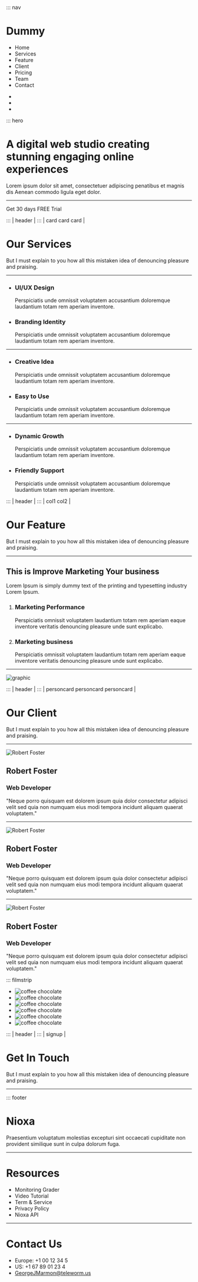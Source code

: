 ::: nav

# Dummy

- Home
- Services
- Feature
- Client
- Pricing
- Team
- Contact

<!-- -->

- <fb user="asdf"></fb>
- <twitter user="asdf"></twitter>
- <instagram user="asdf"></instagram>

::: hero

# A digital web studio creating stunning engaging online experiences

Lorem ipsum dolor sit amet, consectetuer adipiscing penatibus et magnis dis Aenean commodo ligula eget dolor.

---

<signup fields="first,last,email">Get 30 days FREE Trial</signup>

::: | header |
::: | card card card |

# Our Services

But I must explain to you how all this mistaken idea of denouncing pleasure and praising.

---

- ### UI/UX Design

  Perspiciatis unde omnissit voluptatem accusantium doloremque laudantium totam rem aperiam inventore.

- ### Branding Identity

  Perspiciatis unde omnissit voluptatem accusantium doloremque laudantium totam rem aperiam inventore.

---

- ### Creative Idea

  Perspiciatis unde omnissit voluptatem accusantium doloremque laudantium totam rem aperiam inventore.

- ### Easy to Use

  Perspiciatis unde omnissit voluptatem accusantium doloremque laudantium totam rem aperiam inventore.

---

- ### Dynamic Growth

  Perspiciatis unde omnissit voluptatem accusantium doloremque laudantium totam rem aperiam inventore.

- ### Friendly Support

  Perspiciatis unde omnissit voluptatem accusantium doloremque laudantium totam rem aperiam inventore.

::: | header |
::: | col1 col2 |

# Our Feature

But I must explain to you how all this mistaken idea of denouncing pleasure and praising.

---

## This is Improve Marketing Your business

Lorem Ipsum is simply dummy text of the printing and typesetting industry Lorem Ipsum.

1. ### Marketing Performance

   Perspiciatis omnissit voluptatem laudantium totam rem aperiam eaque inventore veritatis denouncing pleasure unde sunt explicabo.

2. ### Marketing business

   Perspiciatis omnissit voluptatem laudantium totam rem aperiam eaque inventore veritatis denouncing pleasure unde sunt explicabo.

---

![graphic](https://nioxa.netlify.com/layouts/images/features/img-1.jpg)

::: | header |
::: | personcard personcard personcard |

# Our Client

But I must explain to you how all this mistaken idea of denouncing pleasure and praising.

---

![Robert Foster](https://nioxa.netlify.com/layouts/images/testimonial/img-1.jpg)

## Robert Foster

### Web Developer

"Neque porro quisquam est dolorem ipsum quia dolor consectetur adipisci velit sed quia non numquam eius modi tempora incidunt aliquam quaerat voluptatem."

---

![Robert Foster](https://nioxa.netlify.com/layouts/images/testimonial/img-1.jpg)

## Robert Foster

### Web Developer

"Neque porro quisquam est dolorem ipsum quia dolor consectetur adipisci velit sed quia non numquam eius modi tempora incidunt aliquam quaerat voluptatem."

---

![Robert Foster](https://nioxa.netlify.com/layouts/images/testimonial/img-1.jpg)

## Robert Foster

### Web Developer

"Neque porro quisquam est dolorem ipsum quia dolor consectetur adipisci velit sed quia non numquam eius modi tempora incidunt aliquam quaerat voluptatem."

::: filmstrip

- ![coffee chocolate](https://nioxa.netlify.com/layouts/images/client-brand/img-1.png)
- ![coffee chocolate](https://nioxa.netlify.com/layouts/images/client-brand/img-1.png)
- ![coffee chocolate](https://nioxa.netlify.com/layouts/images/client-brand/img-1.png)
- ![coffee chocolate](https://nioxa.netlify.com/layouts/images/client-brand/img-1.png)
- ![coffee chocolate](https://nioxa.netlify.com/layouts/images/client-brand/img-1.png)
- ![coffee chocolate](https://nioxa.netlify.com/layouts/images/client-brand/img-1.png)

::: | header |
::: | signup |

# Get In Touch

But I must explain to you how all this mistaken idea of denouncing pleasure and praising.

---

<signup>

::: footer

# Nioxa

Praesentium voluptatum molestias excepturi sint occaecati cupiditate non provident similique sunt in culpa dolorum fuga.

---

# Resources

- Monitoring Grader
- Video Tutorial
- Term & Service
- Privacy Policy
- Nioxa API

---

# Contact Us

- Europe: +1 00 12 34 5
- US: +1 67 89 01 23 4
- GeorgeJMarmon@teleworm.us
